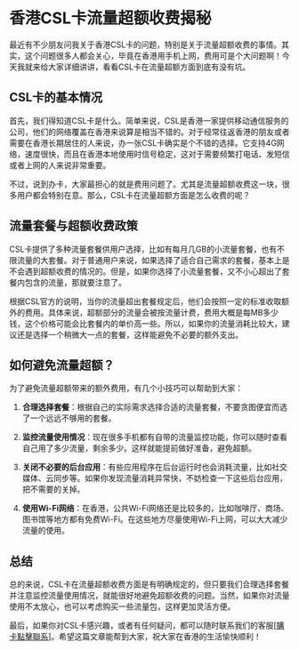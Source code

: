 # 香港CSL卡流量超额收费揭秘

最近有不少朋友问我关于香港CSL卡的问题，特别是关于流量超额收费的事情。其实，这个问题很多人都会关心，毕竟在香港用手机上网，费用可是个大问题啊！今天我就来给大家详细讲讲，看看CSL卡在流量超额方面到底有没有坑。

## CSL卡的基本情况

首先，我们得知道CSL卡是什么。简单来说，CSL是香港一家提供移动通信服务的公司，他们的网络覆盖在香港来说算是相当不错的。对于经常往返香港的朋友或者需要在香港长期居住的人来说，办一张CSL卡确实是个不错的选择。它支持4G网络，速度很快，而且在香港本地使用时信号稳定，这对于需要频繁打电话、发短信或者上网的人来说非常重要。

不过，说到办卡，大家最担心的就是费用问题了。尤其是流量超额收费这一块，很多用户都会特别在意。那么，CSL卡在流量超额方面是怎么收费的呢？

## 流量套餐与超额收费政策

CSL卡提供了多种流量套餐供用户选择，比如有每月几GB的小流量套餐，也有不限流量的大套餐。对于普通用户来说，如果选择了适合自己需求的套餐，基本上是不会遇到超额收费的情况的。但是，如果你选择了小流量套餐，又不小心超出了套餐内包含的流量，那就要注意了。

根据CSL官方的说明，当你的流量超出套餐规定后，他们会按照一定的标准收取额外的费用。具体来说，超额部分的流量会被按流量计费，费用大概是每MB多少钱，这个价格可能会比套餐内的单价高一些。所以，如果你的流量消耗比较大，建议还是选择一个稍微大一点的套餐，这样能避免不必要的额外支出。

## 如何避免流量超额？

为了避免流量超额带来的额外费用，有几个小技巧可以帮助到大家：

1. **合理选择套餐**：根据自己的实际需求选择合适的流量套餐，不要贪图便宜而选了一个远远不够用的套餐。
   
2. **监控流量使用情况**：现在很多手机都有自带的流量监控功能，你可以随时查看自己用了多少流量，剩余多少。这样就能提前做好准备，避免超额。

3. **关闭不必要的后台应用**：有些应用程序在后台运行时也会消耗流量，比如社交媒体、云同步等。如果你发现流量消耗异常快，不妨检查一下这些后台应用，把不需要的关掉。

4. **使用Wi-Fi网络**：在香港，公共Wi-Fi网络还是比较多的，比如咖啡厅、商场、图书馆等地方都有免费Wi-Fi。在这些地方尽量使用Wi-Fi上网，可以大大减少流量的使用。

## 总结

总的来说，CSL卡在流量超额收费方面是有明确规定的，但只要我们合理选择套餐并注意监控流量使用情况，就能很好地避免超额收费的问题。当然，如果你对流量使用不太放心，也可以考虑购买一些流量包，这样更加灵活方便。

最后，如果你对CSL卡感兴趣，或者有任何疑问，都可以随时联系我们的客服[[購卡點擊聯系](https://t.me/s/SXDXQF)]。希望这篇文章能帮到大家，祝大家在香港的生活愉快顺利！
